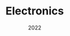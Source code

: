 ---
title: "Electronics"
collection: teaching
type: "Teaching Assistant"
permalink: /teaching/teaching-3
venue: "Binghamton University, Electrical and Computer Engineering"
date: 2022
location: "Binghamton, New York"
---